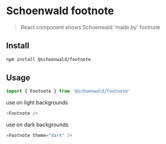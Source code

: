 # Schoenwald footnote

> React component shows Schoenwald 'made by' footnote

## Install

```sh
npm install @schoenwald/footnote
```

## Usage

```ts
import { Footnote } from '@schoenwald/footnote'
```

use on light backgrounds

```ts
<Footnote />
```

use on dark backgrounds

```ts
<Footnote theme="dark" />
```
